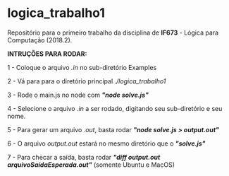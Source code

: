 # logica_trabalho1
Repositório para o primeiro trabalho da disciplina de __IF673__ - Lógica para Computação (2018.2).

__INTRUÇÕES PARA RODAR:__

1 - Coloque o arquivo *.in* no sub-diretório Examples

2 - Vá para para o diretório principal *./logica_trabalho1*

3 - Rode o main.js no node com __*"node solve.js"*__

4 - Selecione o arquivo *.in* a ser rodado, digitando seu sub-diretório e seu nome.

5 - Para gerar um arquivo *.out*, basta rodar __*"node solve.js > output.out"*__

6 - O arquivo *output.out* estará no mesmo diretório que o __*"solve.js"*__

7 - Para checar a saída, basta rodar __*"diff output.out arquivoSaídaEsperada.out"*__ (somente Ubuntu e MacOS)

